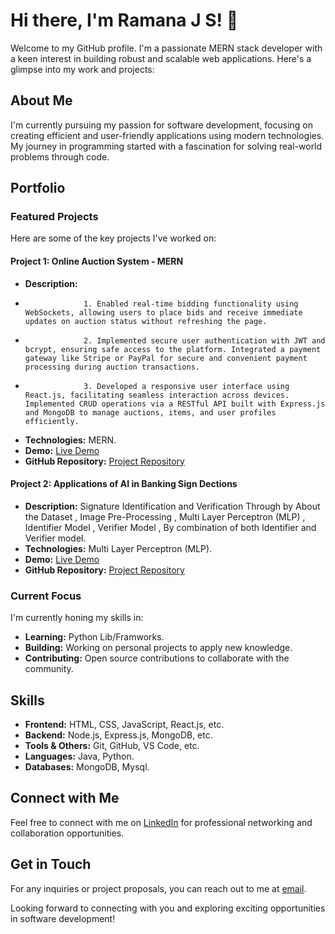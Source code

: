 # Hi there, I'm Ramana J S! 👋

Welcome to my GitHub profile. I'm a passionate MERN stack developer with a keen interest in building robust and scalable web applications. Here's a glimpse into my work and projects:

## About Me

I'm currently pursuing my passion for software development, focusing on creating efficient and user-friendly applications using modern technologies. My journey in programming started with a fascination for solving real-world problems through code.

## Portfolio

### Featured Projects

Here are some of the key projects I've worked on:

#### Project 1: Online Auction System ‑ MERN

- **Description:**
-                  1. Enabled real‑time bidding functionality using WebSockets, allowing users to place bids and receive immediate updates on auction status without refreshing the page.
-                  2. Implemented secure user authentication with JWT and bcrypt, ensuring safe access to the platform. Integrated a payment gateway like Stripe or PayPal for secure and convenient payment processing during auction transactions.
-                  3. Developed a responsive user interface using React.js, facilitating seamless interaction across devices. Implemented CRUD operations via a RESTful API built with Express.js and MongoDB to manage auctions, items, and user profiles efficiently.
- **Technologies:** MERN.
- **Demo:** [Live Demo](https://ramana-jsra.github.io/auction1/)
- **GitHub Repository:** [Project Repository](https://github.com/RAMANA-JSRA/Bid-X.)

#### Project 2: Applications of AI in Banking Sign Dections

- **Description:** Signature Identification and Verification Through by About the Dataset , Image Pre-Processing , Multi Layer Perceptron (MLP) , Identifier Model , Verifier Model , By combination of both Identifier and Verifier model.
- **Technologies:** Multi Layer Perceptron (MLP).
- **Demo:** [Live Demo](https://github.com/RAMANA-JSRA/ML_Project)
- **GitHub Repository:** [Project Repository](https://github.com/RAMANA-JSRA/ML_Project)

  
### Current Focus

I'm currently honing my skills in:

- **Learning:** Python Lib/Framworks.
- **Building:** Working on personal projects to apply new knowledge.
- **Contributing:** Open source contributions to collaborate with the community.

## Skills

- **Frontend:** HTML, CSS, JavaScript, React.js, etc.
- **Backend:** Node.js, Express.js, MongoDB, etc.
- **Tools & Others:** Git, GitHub, VS Code, etc.
- **Languages:** Java, Python.
- **Databases:** MongoDB, Mysql.

## Connect with Me

Feel free to connect with me on [LinkedIn](https://linkedin.com/in/ramana-js) for professional networking and collaboration opportunities.

## Get in Touch

For any inquiries or project proposals, you can reach out to me at [email](ramanajsra12@gmail.com).

Looking forward to connecting with you and exploring exciting opportunities in software development!
